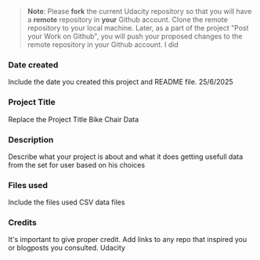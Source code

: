 >**Note**: Please **fork** the current Udacity repository so that you will have a **remote** repository in **your** Github account. Clone the remote repository to your local machine. Later, as a part of the project "Post your Work on Github", you will push your proposed changes to the remote repository in your Github account.
I did
### Date created
Include the date you created this project and README file.
25/6/2025
### Project Title
Replace the Project Title
Bike Chair Data 
### Description
Describe what your project is about and what it does
getting usefull data from the set for user based on his choices  
### Files used
Include the files used
CSV data files
### Credits
It's important to give proper credit. Add links to any repo that inspired you or blogposts you consulted.
Udacity
